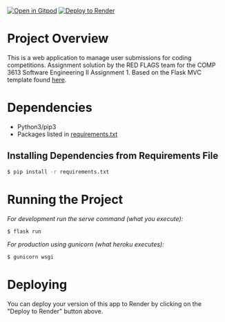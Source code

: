 [![Open in Gitpod](https://gitpod.io/button/open-in-gitpod.svg)](https://gitpod.io/#https://github.com/MadMoose02/Competitions-Platform)
<a href="https://render.com/deploy?repo=https://github.com/MadMoose02/Competitions-Platform">
  <img src="https://render.com/images/deploy-to-render-button.svg" alt="Deploy to Render">
</a>


# Project Overview
This is a web application to manage user submissions for coding competitions. Assignment solution by the RED FLAGS team for the COMP 3613 Software Engineering II Assignment 1. Based on the Flask MVC template found [here](https://github.com/uwidcit/flaskmvc).


# Dependencies
* Python3/pip3
* Packages listed in [requirements.txt](https://github.com/MadMoose02/Competitions-Platform/blob/master/requirements.txt)

## Installing Dependencies from Requirements File
```bash
$ pip install -r requirements.txt
```


# Running the Project
_For development run the serve command (what you execute):_
```bash
$ flask run
```
_For production using gunicorn (what heroku executes):_
```bash
$ gunicorn wsgi
```

# Deploying
You can deploy your version of this app to Render by clicking on the "Deploy to Render" button above.